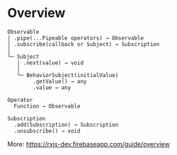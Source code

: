 # Overview

```
Observable
│ .pipe(...Pipeable operators) → Observable
│ .subscribe(callback or Subject) → Subscription
│
└─ Subject
   │ .next(value) → void
   │
   └─ BehaviorSubject(initialValue)
        .getValue() → any
        .value → any

Operator
  Function → Observable

Subscription
  .add(Subscription) → Subscription
  .unsubscribe() → void
```

More: https://rxjs-dev.firebaseapp.com/guide/overview
